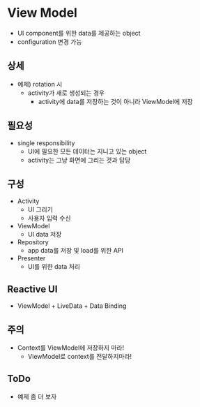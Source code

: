 # View Model
 * UI component를 위한 data를 제공하는 object
 * configuration 변경 가능

## 상세
 * 예제) rotation 시
   * activity가 새로 생성되는 경우
     * activity에 data를 저장하는 것이 아니라 ViewModel에 저장
## 필요성
 * single responsibility
   * UI에 필요한 모든 데이터는 지니고 있는 object
   * activity는 그냥 화면에 그리는 것과 담당

## 구성
 * Activity
   * UI 그리기
   * 사용자 입력 수신
 * ViewModel
   * UI data 저장
 * Repository
   * app data를 저장 및 load를 위한 API
 * Presenter
   * UI를 위한 data 처리

## Reactive UI
 * ViewModel + LiveData + Data Binding

## 주의
 * Context를 ViewModel에 저장하지 마라!
   * ViewModel로 context를 전달하지마라!

## ToDo
 * 예제 좀 더 보자
 